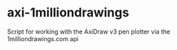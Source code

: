 # axi-1milliondrawings
Script for working with the AxiDraw v3 pen plotter via the 1milliondrawings.com api
